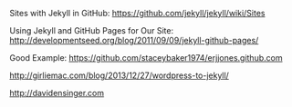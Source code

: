 Sites with Jekyll in GitHub: https://github.com/jekyll/jekyll/wiki/Sites

Using Jekyll and GitHub Pages for Our Site: http://developmentseed.org/blog/2011/09/09/jekyll-github-pages/

Good Example: https://github.com/staceybaker1974/erjjones.github.com

http://girliemac.com/blog/2013/12/27/wordpress-to-jekyll/

http://davidensinger.com